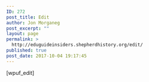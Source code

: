 ```yaml
---
ID: 272
post_title: Edit
author: Jon Morganeg
post_excerpt: ""
layout: page
permalink: >
  http://eduguideinsiders.shepherdhistory.org/edit/
published: true
post_date: 2017-10-04 19:17:45
---
```

[wpuf_edit]